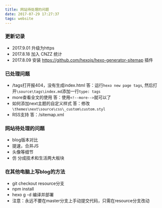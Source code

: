 ```yaml
---
title: 网站待处理的问题
date: 2017-07-29 17:27:37
tags: website
---
```



### 更新记录

- 2017.9.01 升级为https
- 2017.8.18 加入 CNZZ 统计
- 2017.8.09 安装 https://github.com/hexojs/hexo-generator-sitemap 插件

<!--more-->

### 已处理问题

- /tags打开报404，没有生成index.html
答：运行`hexo new page tags`, 然后打开`\source\tags\index.md`添加一行`type: tags`
- more查看全文的使用
答：使用`<!--more-->`就可以了
- 如何添加next主题的自定义样式
答：修改`\themes\next\source\css\_custom\custom.styl`
- RSS支持
答：/sitemap.xml



### 网站待处理的问题

- blog版本对比
- 提速，合并JS
- 头像等细节
- 仿 分成技术和生活两大板块

### 在其他电脑上写blog的方法
* git checkout resource分支
* npm install
* hexo g -d 编译并部署
* 注意：永远不要在master分支上手动提交代码，只需在resource分支改动


